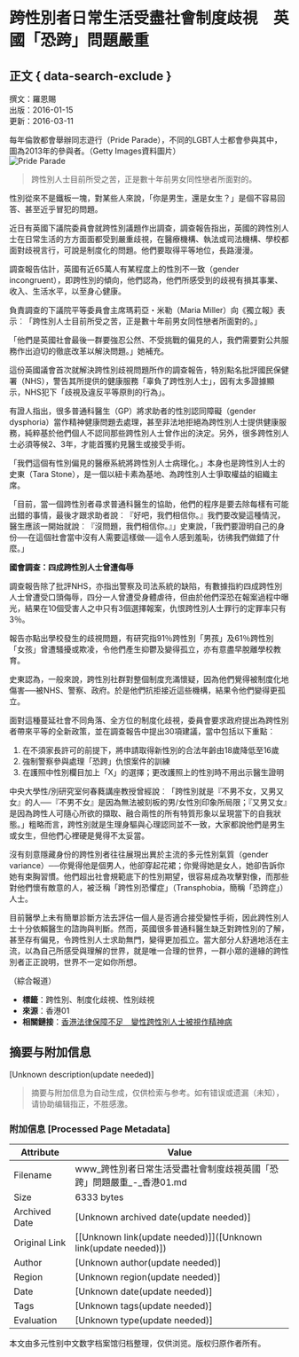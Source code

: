 # 跨性別者日常生活受盡社會制度歧視　英國「恐跨」問題嚴重

## 正文 { data-search-exclude }


撰文：羅恩賜  
出版：2016-01-15  
更新：2016-03-11  

每年倫敦都會舉辦同志遊行（Pride Parade），不同的LGBT人士都會參與其中，圖為2013年的參與者。（Getty Images資料圖片）  
![Pride Parade](https://social-reaction-api.hk01.com/static/images/social-reaction-like.png)

> 跨性別人士目前所受之苦，正是數十年前男女同性戀者所面對的。

性別從來不是鐵板一塊，對某些人來說，「你是男生，還是女生？」是個不容易回答、甚至近乎冒犯的問題。  

近日有英國下議院委員會就跨性別議題作出調查，調查報告指出，英國的跨性別人士在日常生活的方方面面都受到嚴重歧視，在醫療機構、執法或司法機構、學校都面對歧視言行，可說是制度化的問題。他們要取得平等地位，長路漫漫。  

調查報告估計，英國有近65萬人有某程度上的性別不一致（gender incongruent），即跨性別的傾向，他們認為，他們所感受到的歧視有損其事業、收入、生活水平，以至身心健康。  

負責調查的下議院平等委員會主席瑪莉亞・米勒（Maria Miller）向《獨立報》表示︰「跨性別人士目前所受之苦，正是數十年前男女同性戀者所面對的。」

「他們是英國社會最後一群要強忍公然、不受挑戰的偏見的人，我們需要對公共服務作出迫切的徹底改革以解決問題。」她補充。  

這份英國議會首次就解決跨性別歧視問題所作的調查報告，特別點名批評國民保健署（NHS），警告其所提供的健康服務「辜負了跨性別人士」，因有太多證據顯示，NHS犯下「歧視及違反平等原則的行為」。  

有證人指出，很多普通科醫生（GP）將求助者的性別認同障礙（gender dysphoria）當作精神健康問題去處理，甚至非法地拒絕為跨性別人士提供健康服務，純粹基於他們個人不認同那些跨性別人士曾作出的決定。另外，很多跨性別人士必須等候2、3年，才能首獲約見醫生或接受手術。  

「我們這個有性別偏見的醫療系統將跨性別人士病理化。」本身也是跨性別人士的史東（Tara Stone），是一個以紐卡素為基地、為跨性別人士爭取權益的組織主席。  

「目前，當一個跨性別者尋求普通科醫生的協助，他們的程序是要去除每樣有可能出錯的事情，最後才跟求助者說︰『好吧，我們相信你。』我們要改變這種情況，醫生應該一開始就說︰『沒問題，我們相信你。』」史東說，「我們要證明自己的身份──在這個社會當中沒有人需要這樣做──這令人感到羞恥，彷彿我們做錯了什麼。」  

**國會調查：四成跨性別人士曾遭侮辱**  

調查報告除了批評NHS，亦指出警察及司法系統的缺陷，有數據指約四成跨性別人士曾遭受口頭侮辱，四分一人曾遭受身體虐待，但由於他們深恐在報案過程中曝光，結果在10個受害人之中只有3個選擇報案，仇恨跨性別人士罪行的定罪率只有3％。  

報告亦點出學校發生的歧視問題，有研究指91％跨性別「男孩」及61％跨性別「女孩」曾遭騷擾或欺凌，令他們產生抑鬱及變得孤立，亦有意盡早脫離學校教育。  

史東認為，一般來說，跨性別社群對整個制度充滿懷疑，因為他們覺得被制度化地傷害──被NHS、警察、政府。於是他們抗拒接近這些機構，結果令他們變得更孤立。  

面對這種蔓延社會不同角落、全方位的制度化歧視，委員會要求政府提出為跨性別者帶來平等的全新政策，並在調查報告中提出30項建議，當中包括以下重點︰  

1. 在不須家長許可的前提下，將申請取得新性別的合法年齡由18歲降低至16歲  
2. 強制警察參與處理「恐跨」仇恨案件的訓練  
3. 在護照中性別欄目加上「X」的選擇；更改護照上的性別時不用出示醫生證明  

中央大學性/別研究室何春蕤講座教授曾經說︰「跨性別就是『不男不女，又男又女』的人──『不男不女』是因為無法被刻板的男/女性別印象所局限；『又男又女』是因為跨性人可隨心所欲的擷取、融合兩性的所有特質形象以呈現當下的自我狀態。」粗略而言，跨性別就是生理身驅與心理認同並不一致，大家都說他們是男生或女生，但他們心裡硬是覺得不太妥當。  

沒有刻意隱藏身份的跨性別者往往展現出異於主流的多元性別氣質（gender variance）──你覺得他是個男人，他卻穿起花裙；你覺得她是女人，她卻告訴你她有束胸習慣。他們超出社會規範底下的性別期望，很容易成為攻擊對像，而那些對他們懷有敵意的人，被泛稱「跨性別恐懼症」（Transphobia，簡稱「恐跨症」）人士。  

目前醫學上未有簡單診斷方法去評估一個人是否適合接受變性手術，因此跨性別人士十分依賴醫生的諮詢與判斷。然而，英國很多普通科醫生缺乏對跨性別的了解，甚至存有偏見，令跨性別人士求助無門，變得更加孤立。當大部分人舒適地活在主流，以為自己所感受與理解的世界，就是唯一合理的世界，一群小眾的邊緣的跨性別者正正說明，世界不一定如你所想。  

（綜合報道）  

* **標籤**：跨性別、制度化歧視、性別歧視  
* **來源**：香港01  
* **相關鏈接**：[香港法律保障不足　變性跨性別人士被視作精神病](/%E5%8D%B3%E6%99%82%E5%9C%8B%E9%9A%9B/2483/%E9%A6%99%E6%B8%AF%E6%B3%95%E5%BE%8B%E4%BF%9D%E9%9A%9C%E4%B8%8D%E8%B6%B3-%E8%AE%8A%E6%80%A7%E8%B7%A8%E6%80%A7%E5%88%A5%E4%BA%BA%E5%A3%AB%E8%A2%AB%E8%A6%96%E4%BD%9C%E7%B2%BE%E7%A5%9E%E7%97%85)
<!-- tcd_original_link https://www.hk01.com/%E5%8D%B3%E6%99%82%E5%9C%8B%E9%9A%9B/2295/%E8%B7%A8%E6%80%A7%E5%88%A5%E8%80%85%E6%97%A5%E5%B8%B8%E7%94%9F%E6%B4%BB%E5%8F%97%E7%9B%A1%E7%A4%BE%E6%9C%83%E5%88%B6%E5%BA%A6%E6%AD%A7%E8%A6%96-%E8%8B%B1%E5%9C%8B-%E6%81%90%E8%B7%A8-%E5%95%8F%E9%A1%8C%E5%9A%B4%E9%87%8D -->


## 摘要与附加信息

<!-- tcd_abstract -->
[Unknown description(update needed)]
<!-- tcd_abstract_end -->

> 摘要与附加信息为自动生成，仅供检索与参考。如有错误或遗漏（未知），请协助编辑指正，不胜感激。

### 附加信息 [Processed Page Metadata]

| Attribute       | Value                                  |
|-----------------|----------------------------------------|
| Filename        | www_跨性別者日常生活受盡社會制度歧視英國「恐跨」問題嚴重_-_香港01.md                             |
| Size            | 6333 bytes                           |
| Archived Date   | [Unknown archived date(update needed)]                             |
| Original Link   | [[Unknown link(update needed)]]([Unknown link(update needed)])                       |
| Author          | [Unknown author(update needed)]                               |
| Region          | [Unknown region(update needed)]                               |
| Date            | [Unknown date(update needed)]                                 |
| Tags            | [Unknown tags(update needed)]                                 |
| Evaluation            | [Unknown type(update needed)]                                 |
<!-- tcd_table_end -->

本文由多元性别中文数字档案馆归档整理，仅供浏览。版权归原作者所有。
